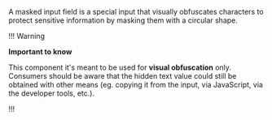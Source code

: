 A masked input field is a special input that visually obfuscates characters to protect sensitive information by masking them with a circular shape.

!!! Warning

**Important to know**

This component it's meant to be used for **visual obfuscation** only. Consumers should be aware that the hidden text value could still be obtained with other means (eg. copying it from the input, via JavaScript, via the developer tools, etc.).


!!!